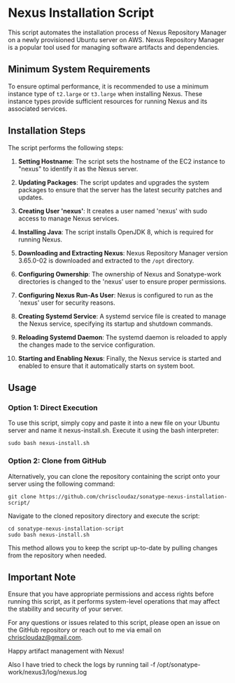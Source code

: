 # Nexus Installation Script

This script automates the installation process of Nexus Repository Manager on a newly provisioned Ubuntu server on AWS. Nexus Repository Manager is a popular tool used for managing software artifacts and dependencies.

## Minimum System Requirements

To ensure optimal performance, it is recommended to use a minimum instance type of `t2.large` or `t3.large` when installing Nexus. These instance types provide sufficient resources for running Nexus and its associated services.

## Installation Steps

The script performs the following steps:

1. **Setting Hostname**: The script sets the hostname of the EC2 instance to "nexus" to identify it as the Nexus server.

2. **Updating Packages**: The script updates and upgrades the system packages to ensure that the server has the latest security patches and updates.

3. **Creating User 'nexus'**: It creates a user named 'nexus' with sudo access to manage Nexus services.

4. **Installing Java**: The script installs OpenJDK 8, which is required for running Nexus.

5. **Downloading and Extracting Nexus**: Nexus Repository Manager version 3.65.0-02 is downloaded and extracted to the `/opt` directory.

6. **Configuring Ownership**: The ownership of Nexus and Sonatype-work directories is changed to the 'nexus' user to ensure proper permissions.

7. **Configuring Nexus Run-As User**: Nexus is configured to run as the 'nexus' user for security reasons.

8. **Creating Systemd Service**: A systemd service file is created to manage the Nexus service, specifying its startup and shutdown commands.

9. **Reloading Systemd Daemon**: The systemd daemon is reloaded to apply the changes made to the service configuration.

10. **Starting and Enabling Nexus**: Finally, the Nexus service is started and enabled to ensure that it automatically starts on system boot.

## Usage

### Option 1: Direct Execution

To use this script, simply copy and paste it into a new file on your Ubuntu server and name it nexus-install.sh. Execute it using the bash interpreter:

    sudo bash nexus-install.sh

### Option 2: Clone from GitHub

Alternatively, you can clone the repository containing the script onto your server using the following command: 

    git clone https://github.com/chriscloudaz/sonatype-nexus-installation-script/

Navigate to the cloned repository directory and execute the script:

    cd sonatype-nexus-installation-script
    sudo bash nexus-install.sh

This method allows you to keep the script up-to-date by pulling changes from the repository when needed. 

## Important Note
Ensure that you have appropriate permissions and access rights before running this script, as it performs system-level operations that may affect the stability and security of your server.

For any questions or issues related to this script, please open an issue on the GitHub repository or reach out to me via email on chriscloudaz@gmail.com.

Happy artifact management with Nexus!

Also I have tried to check the logs by running
tail -f /opt/sonatype-work/nexus3/log/nexus.log
